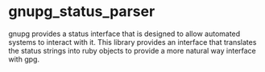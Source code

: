 gnupg_status_parser
===================

gnupg provides a status interface that is designed to allow automated
systems to interact with it.  This library provides an interface that
translates the status strings into ruby objects to provide a more
natural way interface with gpg.

